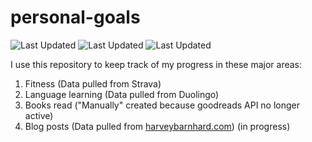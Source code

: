 # personal-goals
![Last Updated](https://img.shields.io/date/1614219947?color=FC4C02&label=Fitness%20Updated&logo=strava)
![Last Updated](https://img.shields.io/date/1614219947?color=7ac70c&label=Language%20Updated&logo=duolingo)
![Last Updated](https://img.shields.io/date/1614219947?color=e9e5cd&label=Books%20Updated&logo=goodreads)

I use this repository to keep track of my progress in these major areas:

1. Fitness (Data pulled from Strava)
2. Language learning (Data pulled from Duolingo)
3. Books read ("Manually" created because goodreads API no longer active)
4. Blog posts (Data pulled from [harveybarnhard.com](https://harveybarnhard.com)) (in progress)
